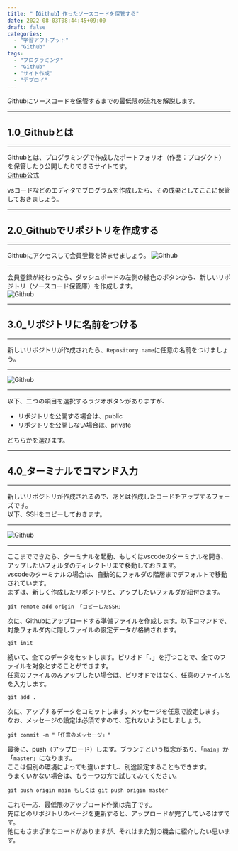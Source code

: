 ```yaml
---
title: "【Github】作ったソースコードを保管する"
date: 2022-08-03T08:44:45+09:00
draft: false
categories:
  - "学習アウトプット"
  - "Github"
tags:
  - "プログラミング"
  - "Github"
  - "サイト作成"
  - "デプロイ"
---
```


Githubにソースコードを保管するまでの最低限の流れを解説します。

<!--more-->
***
## 1.0_Githubとは
***
Githubとは、プログラミングで作成したポートフォリオ（作品：プロダクト）を保管したり公開したりできるサイトです。  
[Github公式](https://github.com/)  

vsコードなどのエディタでブログラムを作成したら、その成果としてここに保管しておきましょう。  

***
## 2.0_Githubでリポジトリを作成する
***
Githubにアクセスして会員登録を済ませましょう。
![Github](../../img/github.png)  
***
会員登録が終わったら、ダッシュボードの左側の緑色のボタンから、新しいリポジトリ（ソースコード保管庫）を作成します。  
![Github](../../img/github_ripo.png)  
***
## 3.0_リポジトリに名前をつける
***
新しいリポジトリが作成されたら、``Repository name``に任意の名前をつけましょう。
***
![Github](../../img/git_new.png)  
***
以下、二つの項目を選択するラジオボタンがありますが、
- リポジトリを公開する場合は、public
- リポジトリを公開しない場合は、private  

どちらかを選びます。  
***
## 4.0_ターミナルでコマンド入力
***
新しいリポジトリが作成されるので、あとは作成したコードをアップするフェーズです。  
以下、SSHをコピーしておきます。  
***
![Github](../../img/git_ripossh.png)  
***
ここまでできたら、ターミナルを起動、もしくはvscodeのターミナルを開き、アップしたいフォルダのディレクトリまで移動しておきます。  
vscodeのターミナルの場合は、自動的にフォルダの階層までデフォルトで移動されています。  
まずは、新しく作成したリポジトリと、アップしたいフォルダが紐付きます。
```
git remote add origin 「コピーしたSSH」
```
次に、Githubにアップロードする準備ファイルを作成します。以下コマンドで、対象フォルダ内に隠しファイルの設定データが格納されます。
```
git init
```
続いて、全てのデータをセットします。ピリオド「``.``」を打つことで、全てのファイルを対象とすることができます。  
任意のファイルのみアップしたい場合は、ピリオドではなく、任意のファイル名を入力します。
```
git add .
```
次に、アップするデータをコミットします。メッセージを任意で設定します。  
なお、メッセージの設定は必須ですので、忘れないようにしましょう。
```
git commit -m "「任意のメッセージ」"
```
最後に、push（アップロード）します。ブランチという概念があり、「``main``」か「``master``」になります。  
ここは個別の環境によっても違いますし、別途設定することもできます。  
うまくいかない場合は、もう一つの方で試してみてください。
```
git push origin main もしくは git push origin master
```
これで一応、最低限のアップロード作業は完了です。  
先ほどのリポジトリのページを更新すると、アップロードが完了しているはずです。  
他にもさまざまなコードがありますが、それはまた別の機会に紹介したい思います。